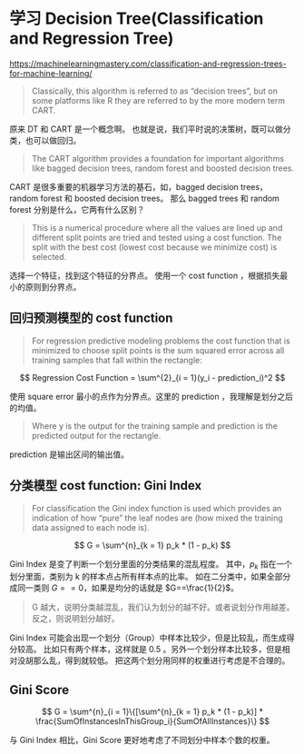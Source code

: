 # 学习 Decision Tree(Classification and Regression Tree)
https://machinelearningmastery.com/classification-and-regression-trees-for-machine-learning/

> Classically, this algorithm is referred to as “decision trees”, but on some platforms like R they are referred to by the more modern term CART.

原来 DT 和 CART 是一个概念啊。
也就是说，我们平时说的决策树，既可以做分类，也可以做回归。

> The CART algorithm provides a foundation for important algorithms like bagged decision trees, random forest and boosted decision trees.

CART 是很多重要的机器学习方法的基石，如，bagged decision trees，random forest 和 boosted decision trees。
那么 bagged trees 和 random forest 分别是什么，它两有什么区别？

> This is a numerical procedure where all the values are lined up and different split points are tried and tested using a cost function. The split with the best cost (lowest cost because we minimize cost) is selected.

选择一个特征，找到这个特征的分界点。
使用一个 cost function ，根据损失最小的原则到分界点。

## 回归预测模型的 cost function

> For regression predictive modeling problems the cost function that is minimized to choose split points is the sum squared error across all training samples that fall within the rectangle:

$$
Regression Cost Function = \sum^{2}_{i = 1}(y_i - prediction_i)^2
$$

使用 square error 最小的点作为分界点。这里的 prediction ，我理解是划分之后的均值。

> Where y is the output for the training sample and prediction is the predicted output for the rectangle.

prediction 是输出区间的输出值。

## 分类模型 cost function: Gini Index

> For classification the Gini index function is used which provides an indication of how “pure” the leaf nodes are (how mixed the training data assigned to each node is).

$$
G = \sum^{n}_{k = 1} p_k * (1 - p_k)
$$

Gini Index 是变了判断一个划分里面的分类结果的混乱程度。
其中，$p_k$ 指在一个划分里面，类别为 k 的样本点占所有样本点的比率。
如在二分类中，如果全部分成同一类则 $G==0$，如果是均分的话就是 $G==\frac{1}{2}$。
> G 越大，说明分类越混乱，我们认为划分的越不好。或者说划分作用越差。反之，则说明划分越好。

Gini Index 可能会出现一个划分（Group）中样本比较少，但是比较乱，而生成得分较高。
比如只有两个样本，这样就是 0.5 。另外一个划分样本比较多，但是相对没胡那么乱，得到就较低。
把这两个划分用同样的权重进行考虑是不合理的。

## Gini Score
$$
G = \sum^{n}_{i = 1}\{[\sum^{n}_{k = 1} p_k * (1 - p_k)] * \frac{SumOfInstancesInThisGroup_i}{SumOfAllInstances}\}
$$

与 Gini Index 相比，Gini Score 更好地考虑了不同划分中样本个数的权重。


 
